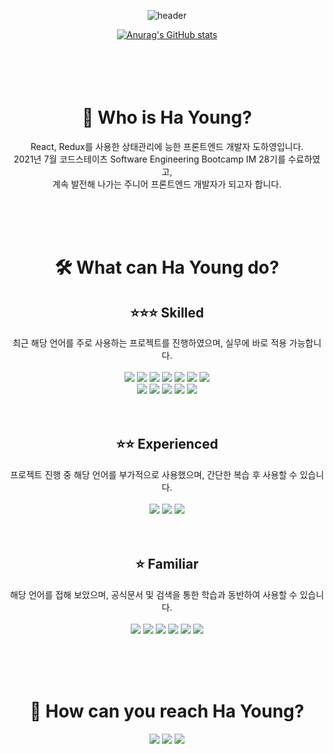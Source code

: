 <div align=center>
   
![header](https://capsule-render.vercel.app/api?type=waving&color=b3f5ff&fontColor=ffffff&height=250&section=header&text=Ha%20Young%20Do&fontSize=70&fontAlignY=40&desc=Your%20friendly%20neighborhood%20front-end%20developer&descSize=20&descAlignY=60&animation=twinkling)
   
[![Anurag's GitHub stats](https://github-readme-stats.vercel.app/api?username=sparklingwater226&show_icons=true&count_private=true&hide=issues,contribs&theme=radical)](https://github.com/sparklingwater226/)
<br>
<br>
<br>
<br>
<br>
   
# 🤔 Who is Ha Young?
   
  React, Redux를 사용한 상태관리에 능한 프론트엔드 개발자 도하영입니다.   
  2021년 7월 코드스테이츠 Software Engineering Bootcamp IM 28기를 수료하였고,   
  계속 발전해 나가는 주니어 프론트엔드 개발자가 되고자 합니다.
  
  <br>
  
  
  <br>
  
  
  <br>
  
# 🛠 What can Ha Young do?
   
## ⭐⭐⭐ Skilled
   
최근 해당 언어를 주로 사용하는 프로젝트를 진행하였으며, 실무에 바로 적용 가능합니다.
<br>
<br>
<img src="https://img.shields.io/badge/JavaScript-F7DF1E?style=flat-square&logo=JavaScript&logoColor=white"/>
<img src="https://img.shields.io/badge/HTML5-E34F26?style=flat-square&logo=HTML5&logoColor=white"/>
<img src="https://img.shields.io/badge/CSS3-1572B6?style=flat-square&logo=CSS3&logoColor=white"/>
<img src="https://img.shields.io/badge/ReactJS-61DAFB?style=flat-square&logo=React&logoColor=white"/>
<img src="https://img.shields.io/badge/React Router-CA4245?style=flat-square&logo=React Router&logoColor=white"/>
<img src="https://img.shields.io/badge/Redux-764ABC?style=flat-square&logo=Redux&logoColor=white"/>
<img src="https://img.shields.io/badge/Axios%20-%234FC08D.svg?style=flat-square&logoColor=white"/>
<br>
<img src="https://img.shields.io/badge/Git-F05032?style=flat-square&logo=Git&logoColor=white"/>
<img src="https://img.shields.io/badge/GitHub-181717?style=flat-square&logo=GitHub&logoColor=white"/>
<img src="https://img.shields.io/badge/Slack-4A154B?style=flat-square&logo=Slack&logoColor=white"/>
<img src="https://img.shields.io/badge/Notion-000000?style=flat-square&logo=Notion&logoColor=white"/>
<img src="https://img.shields.io/badge/Discord-5865F2?style=flat-square&logo=Discord&logoColor=white"/>
<br>
<br>
<br>
   
## ⭐⭐ Experienced
   
프로젝트 진행 중 해당 언어를 부가적으로 사용했으며, 간단한 복습 후 사용할 수 있습니다.
<br>
<br>
<img src="https://img.shields.io/badge/Node.js-339933?style=flat-square&logo=Node.js&logoColor=white"/>
<img src="https://img.shields.io/badge/Express-000000?style=flat-square&logo=Express&logoColor=white"/>
<img src="https://img.shields.io/badge/Oauth 2.0%20-%234FC08D.svg?style=flat-square&logoColor=white"/>
<br>
<br>
<br>
   
## ⭐ Familiar
   
해당 언어를 접해 보았으며, 공식문서 및 검색을 통한 학습과 동반하여 사용할 수 있습니다.
<br>
<br>
<img src="https://img.shields.io/badge/JSON Web Tokens-000000?style=flat-square&logo=JSON Web Tokens&logoColor=white"/>
<img src="https://img.shields.io/badge/MySQL-4479A1?style=flat-square&logo=MySQL&logoColor=white"/>
<img src="https://img.shields.io/badge/MongoDB-47A248?style=flat-square&logo=MySQL&logoColor=white"/>
<img src="https://img.shields.io/badge/Python-3776AB?style=flat-square&logo=Python&logoColor=white"/>
<img src="https://img.shields.io/badge/TypeScript-3178C6?style=flat-square&logo=TypeScript&logoColor=white"/>
<img src="https://img.shields.io/badge/Amazon AWS-232F3E?style=flat-square&logo=Amazon AWS&logoColor=white"/>
  
  <br>
  
  
  <br>
  
  
  <br>
  
# 📡 How can you reach Ha Young?
   
<a href="https://github.com/sparklingwater226"><img src="https://img.shields.io/badge/GitHub-181717?&style=flat-square&logo=GitHub&logoColor=white"/></a>
<a href="https://mail.google.com/mail/u/0/?fs=1&to=sparklingwater226@gmail.com&su=SUBJECT&body=BODY&tf=cm"><img src="https://img.shields.io/badge/Gmail-EA4335?&style=flat-square&logo=Gmail&logoColor=white"/></a>
<a href="https://velog.io/@sparklingwater"><img src="https://img.shields.io/badge/Velog-20c997?style=flat-square&logo=Vimeo&logoColor=white"/></a>
